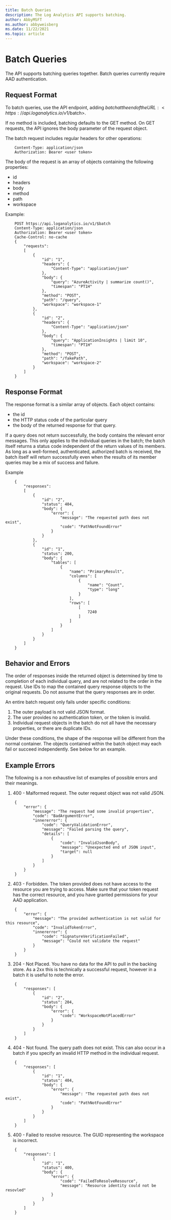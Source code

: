 ```yaml
---
title: Batch Queries
description: The Log Analytics API supports batching.
author: AbbyMSFT
ms.author: abbyweisberg
ms.date: 11/22/2021
ms.topic: article
---
```

# Batch Queries

The API supports batching queries together. Batch queries currently require AAD authentication.

## Request Format
To batch queries, use the API endpoint, adding $batch at the end of the URL: <https://api.loganalytics.io/v1/$batch>.

If no method is included, batching defaults to the GET method. On GET requests, the API ignores the body parameter of the request object.

The batch request includes regular headers for other operations:

```
    Content-Type: application/json
    Authorization: Bearer <user token>
```

The body of the request is an array of objects containing the following properties:
 - id
 - headers
 - body
 - method
 - path
 - workspace
 
Example:

```
    POST https://api.loganalytics.io/v1/$batch
    Content-Type: application/json
    Authorization: Bearer <user token>
    Cache-Control: no-cache
    {
        "requests": 
        [
            {
                "id": "1",
                "headers": {
                    "Content-Type": "application/json"
                },
                "body": {
                    "query": "AzureActivity | summarize count()",
                    "timespan": "PT1H"
                },
                "method": "POST",
                "path": "/query",
                "workspace": "workspace-1"
            },
            {
                "id": "2",
                "headers": {
                    "Content-Type": "application/json"
                },
                "body": {
                    "query": "ApplicationInsights | limit 10",
                    "timespan": "PT1H"
                },
                "method": "POST",
                "path": "/fakePath",
                "workspace": "workspace-2"
            }
        ]
    }
```

## Response Format

The response format is a similar array of objects. Each object contains:
 - the id
 - the HTTP status code of the particular query
 - the body of the returned response for that query. 
 
If a query does not return successfully, the body contains the relevant error messages. This only applies to the individual queries in the batch; the batch itself returns a status code independent of the return values of its members. As long as a well-formed, authenticated, authorized batch is received, the batch itself will return successfully even when the results of its member queries may be a mix of success and failure.

Example

```
    {
        "responses":
        [
            {
                "id": "2",
                "status": 404,
                "body": {
                    "error": {
                        "message": "The requested path does not exist",
                        "code": "PathNotFoundError"
                    }
                }
            },
            {
                "id": "1",
                "status": 200,
                "body": {
                    "tables": [
                        {
                            "name": "PrimaryResult",
                            "columns": [
                                {
                                    "name": "Count",
                                    "type": "long"
                                }
                            ],
                            "rows": [
                                [
                                    7240
                                ]
                            ]
                        }
                    ]
                }
            }
        ]
    }
```

## Behavior and Errors

 The order of responses inside the returned object is determined by time to completion of each individual query, and are not related to the order in the request.  Use IDs to map the contained query response objects to the original requests. Do not assume that the query responses are in order.

An entire batch request only fails under specific conditions:

1.  The outer payload is not valid JSON format.
2.  The user provides no authentication token, or the token is invalid.
3.  Individual request objects in the batch do not all have the necessary properties, or there are duplicate IDs.

Under these conditions, the shape of the response will be different from the normal container. The objects contained within the batch object may each fail or succeed independently. See below for an example. 
## Example Errors

The following is a non exhaustive list of examples of possible errors and their meanings.

1.  400 - Malformed request. The outer request object was not valid JSON.

```
    {
        "error": {
            "message": "The request had some invalid properties",
            "code": "BadArgumentError",
            "innererror": {
                "code": "QueryValidationError",
                "message": "Failed parsing the query",
                "details": [
                    {
                        "code": "InvalidJsonBody",
                        "message": "Unexpected end of JSON input",
                        "target": null
                    }
                ]
            }
        }
    }
```

2.  403 - Forbidden. The token provided does not have access to the resource you are trying to access. Make sure that your token request has the correct resource, and you have granted permissions for your AAD application.

```
    {
        "error": {
            "message": "The provided authentication is not valid for this resource",
            "code": "InvalidTokenError",
            "innererror": {
                "code": "SignatureVerificationFailed",
                "message": "Could not validate the request"
            }
        }
    }
```

3.  204 - Not Placed. You have no data for the API to pull in the backing store. As a 2xx this is technically a successful request, however in a batch it is useful to note the error.

```
    {
        "responses": [
            {
                "id": "2",
                "status": 204,
                "body": {
                    "error": {
                        "code": "WorkspaceNotPlacedError"
                    }
                }
            }
        ]
    }
```

4.  404 - Not found. The query path does not exist. This can also occur in a batch if you specify an invalid HTTP method in the individual request.

```
    {
        "responses": [
            {
                "id": "1",
                "status": 404,
                "body": {
                    "error": {
                        "message": "The requested path does not exist",
                        "code": "PathNotFoundError"
                    }
                }
            }
        ]
    }
```

5.  400 - Failed to resolve resource. The GUID representing the workspace is incorrect.

```
    {
        "responses": [
            {
                "id": "1",
                "status": 400,
                "body": {
                    "error": {
                        "code": "FailedToResolveResource",
                        "message": "Resource identity could not be resovled"
                    }
                }
            }
        ]
    }
```
